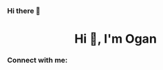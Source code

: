 ### Hi there 👋
<h1 align="center">Hi 👋, I'm Ogan</h1>


<h3 align="left">Connect with me:</h3>
<p align="left">
</p>
